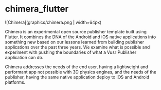 # chimera_flutter

![Chimera](graphics/chimera.png | width=64px)

Chimera is an experimental open source publisher template built using Flutter. It combines the DNA of the Android and iOS native applications into something new based on our lessons learned from building publisher applications over the past three years. We examine what is possible and experiment with pushing the boundaries of what a Vusr Publisher application can do.

Chimera addresses the needs of the end user, having a lightweight and performant app not possible with 3D physics engines, and the needs of the publisher, having the same native application deploy to iOS and Android platforms.

